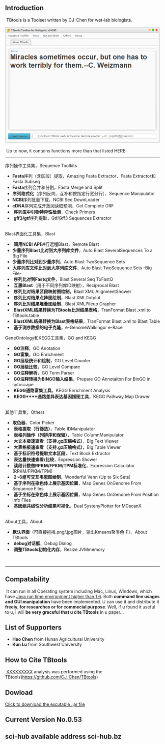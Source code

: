 ## Introduction

​	TBtools is a Toolset written by CJ-Chen for wet-lab biologists. 



![TBtools main panel](./img/main.png)


​	Up to now, it contains functions more than that listed HERE:

------

序列操作工具集，Sequence Toolkits
​	

* **Fasta**序列（含区段）提取，Amazing Fasta Extractor、Fasta Extractor和Fasta Subseq
* **Fasta**序列合并和分割，Fasta Merge and Split
* **序列格式化**（序列反向、互补和按指定行宽分行），Sequence Manipulator
* **NCBI**序列批量下载，NCBI Seq DownLoader
* **cDNA**序列完成开放阅读框预测，Get Complete ORF
* ​ **序列库中引物特异性检测**，Check Primers
* ​ **gff3/gtf**序列提取，Gtf/Gff3 Sequences Extractor

​	
Blast界面化工具集，Blast

* ​ **调用NCBI API**进行远程Blast，Remote Blast
* **少量序列Blast比对到大序列库文件**，Auto Blast SeveralSequences To a Big File
* **少量序列比对到少量序列**，Auto Blast TwoSequence Sets
* **大序列库文件比对到大序列库文件**，Auto Blast TwoSequence Sets -Big File-
* ​ **序列比对到Fastq文件**，Blast Several Seq ToFastQ
* ​ **互惠Blast**（用于不同序列库ID映射），Reciprocal Blast
* ​ **序列比对结果区段映射图绘制**，Blast XML AlignmentShower
* ​ **序列比对结果点阵图绘制**，Blast XMLDotplot
* ​ **序列比对结果堆叠图绘制**，Blast XMLPileup Grapher
* ​ **BlastXML结果转换为TBtools比对结果表格**，TranFormat Blast .xml to TBtools.table
* ​ **BlastXML结果转换为Blast表格结果**，TranFormat Blast .xml to Blast Table
* ​ **基于测序数据的电子克隆**，e-GenomeWalkingor e-Race

GeneOntology和KEGG工具集，GO and KEGG

* ​ **GO注释**，GO Anotation
* ​ **GO富集**，GO Enrichment
* ​ **GO层级统计和绘制**，GO Level Counter
* ​ **GO层级比较**，GO Level Compare
* ​ **GO注释解析**，GO Term Parser
* ​ **GO注释转换为BiNGO输入结果**，Prepare GO Annotaiton For BinGO in cytoscape
* ​ **KEGG通路富集工具**，KEGG Enrichment Analysis
* ​ **KEGG****通路差异表达基因描图工具**，KEGG Pathway Map Drawer

​	
其他工具集，Others
​	

* **取色器**，Color Picker
* ​ **表格提取（行筛选）**，Table IDManipulator
* ​ **表格列操作（列排序和保留）**，Table ColumnManipulator
* ​ **大文本极速查看（支持.gz压缩格式）**，Big Text Viewer
* ​ **大表格极速查看（支持.gz压缩格式）**，Big Table Viewer
* ​ **基于标识符号提取文本区段**，Text Block Extractor
* ​ **表达量快速查看/比较**，Expression Shower
* ​ **读段计数做RPKM/FPKM/TPM标准化**，Expression Calculator (RPKM/FPKM/TPM)
* ​  **2~6组可交互韦恩图绘制**，Wonderful Venn (Up to Six Sets)
* ​ **基于序列在染色体上展示基因位置**，Map Genes OnGenome From Sequence Files
* ​ **基于坐标在染色体上展示基因位置**，Map Genes OnGenome From Position Info Files
* ​ **基因组共线性分析结果可视化**，Dual SystenyPlotter for MCscanX

​	
About工具，About

* ​ **默认界面**（可直接拖拽.png/.jpg图片，输出Kmeans聚类色卡），About TBtools
* ​ **debug对话框**，Debug Dialog
* ​ **调整TBtools初始化内存**，Resize JVMmemory

​	

-----



## Compatability

​	It can run in all Operating system including Mac, Linux, Windows, which have [Java run time environment higher than 1.6](http://www.oracle.com/technetwork/java/javase/downloads/jre8-downloads-2133155.html).  Both **command line usages and GUI manipulation** have been implemented.  U can use it and distribute it **freely, for researches or for commecial purpose**. 
Well, if u found it useful to u, I will **be very graceful that u cite TBtools** in u paper...    



## List of Supporters

* **Hao Chen** from Hunan Agricultural University  
* **Kun Lu** from Southwest University  




## How to Cite TBtools

​	<u>XXXXXXXXX</u> analysis was performed using the TBtools(https://github.com/CJ-Chen/TBtools)



## Dowload

[Click to download the excutable .jar file](https://github.com/CJ-Chen/TBtools/archive/master.zip)



## Current Version No.0.53



## sci-hub available address sci-hub.bz